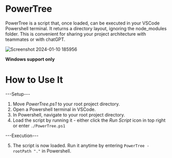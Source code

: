 # PowerTree

PowerTree is a script that, once loaded, can be executed in your VSCode Powershell terminal. It returns a directory layout, ignoring the node_modules folder. This is convenient for sharing your project architecture with teammates or with chatGPT.


![Screenshot 2024-01-10 185956](https://github.com/ericlaycock/directoryShare/assets/28071408/06c240f7-2510-475f-ab26-71a56b3b9ab5)



**Windows support only**

# How to Use It

---Setup---
1. Move _PowerTree.ps1_ to your root project directory.
2. Open a Powershell terminal in VSCode.
3. In Powershell, navigate to your root project directory.
4. Load the script by running it - either click the _Run Script_ icon in top right or enter `./PowerTree.ps1`
   
---Execution---

5. The script is now loaded. Run it anytime by entering `PowerTree -rootPath "."` in Powershell.
